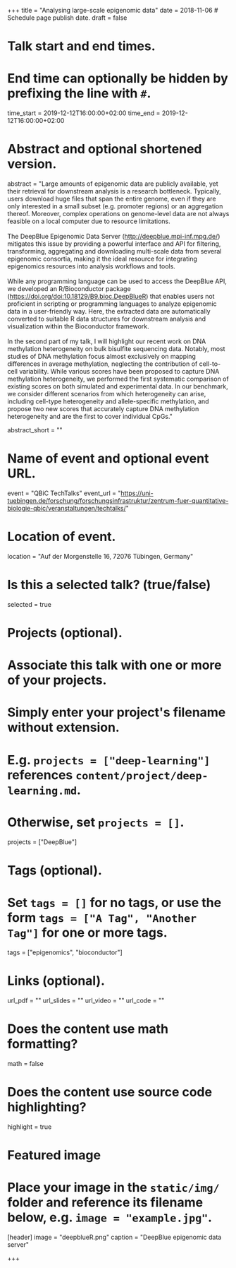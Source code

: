 +++
title = "Analysing large-scale epigenomic data"
date = 2018-11-06  # Schedule page publish date.
draft = false

# Talk start and end times.
#   End time can optionally be hidden by prefixing the line with `#`.
time_start = 2019-12-12T16:00:00+02:00
time_end = 2019-12-12T16:00:00+02:00

# Abstract and optional shortened version.
abstract = "Large amounts of epigenomic data are publicly available, yet their retrieval for downstream analysis is a research bottleneck. Typically, users download huge files that span the entire genome, even if they are only interested in a small subset (e.g. promoter regions) or an aggregation thereof. Moreover, complex operations on genome-level data are not always feasible on a local computer due to resource limitations.</br></br>The DeepBlue Epigenomic Data Server (http://deepblue.mpi-inf.mpg.de/) mitigates this issue by providing a powerful interface and API for filtering, transforming, aggregating and downloading multi-scale data from several epigenomic consortia, making it the ideal resource for integrating epigenomics resources into analysis workflows and tools.</br></br>While any programming language can be used to access the DeepBlue API, we developed an R/Bioconductor package (https://doi.org/doi:10.18129/B9.bioc.DeepBlueR) that enables users not proficient in scripting or programming languages to analyze epigenomic data in a user-friendly way. Here, the extracted data are automatically converted to suitable R data structures for downstream analysis and visualization within the Bioconductor framework.</br></br>In the second part of my talk, I will highlight our recent work on DNA methylation heterogeneity on bulk bisulfite sequencing data. Notably, most studies of DNA methylation focus almost exclusively on mapping differences in average methylation, neglecting the contribution of cell-to-cell variability. While various scores have been proposed to capture DNA methylation heterogeneity, we performed the first systematic comparison of existing scores on both simulated and experimental data. In our benchmark, we consider different scenarios from which heterogeneity can arise, including cell-type heterogeneity and allele-specific methylation, and propose two new scores that accurately capture DNA methylation heterogeneity and are the first to cover individual CpGs."

abstract_short = ""

# Name of event and optional event URL.
event = "QBiC TechTalks"
event_url = "https://uni-tuebingen.de/forschung/forschungsinfrastruktur/zentrum-fuer-quantitative-biologie-qbic/veranstaltungen/techtalks/"

# Location of event.
location = "Auf der Morgenstelle 16, 72076 Tübingen, Germany"

# Is this a selected talk? (true/false)
selected = true

# Projects (optional).
#   Associate this talk with one or more of your projects.
#   Simply enter your project's filename without extension.
#   E.g. `projects = ["deep-learning"]` references `content/project/deep-learning.md`.
#   Otherwise, set `projects = []`.
projects = ["DeepBlue"] 

# Tags (optional).
#   Set `tags = []` for no tags, or use the form `tags = ["A Tag", "Another Tag"]` for one or more tags.
tags = ["epigenomics", "bioconductor"]

# Links (optional).
url_pdf = ""
url_slides = ""
url_video = ""
url_code = ""

# Does the content use math formatting?
math = false

# Does the content use source code highlighting?
highlight = true

# Featured image
# Place your image in the `static/img/` folder and reference its filename below, e.g. `image = "example.jpg"`.
[header]
image = "deepblueR.png"
caption = "DeepBlue epigenomic data server"

+++
